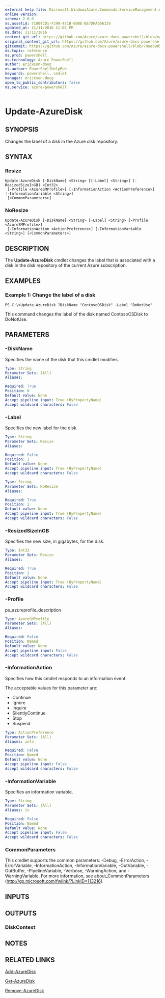 ```yaml
---
external help file: Microsoft.WindowsAzure.Commands.ServiceManagement.dll-Help.xml
online version: 
schema: 2.0.0
ms.assetid: 71004CD1-F290-471B-B08E-BE7DFA656129
updated_at: 11/11/2016 11:03 PM
ms.date: 11/11/2016
content_git_url: https://github.com/Azure/azure-docs-powershell/blob/master/azureps-cmdlets-docs/ServiceManagement/Azure.Service/v1.6.1/Update-AzureDisk.md
original_content_git_url: https://github.com/Azure/azure-docs-powershell/blob/master/azureps-cmdlets-docs/ServiceManagement/Azure.Service/v1.6.1/Update-AzureDisk.md
gitcommit: https://github.com/Azure/azure-docs-powershell/blob/79eeb985ea480979357fb4695832a0c3d29a48bf/azureps-cmdlets-docs/ServiceManagement/Azure.Service/v1.6.1/Update-AzureDisk.md
ms.topic: reference
ms.prod: powershell
ms.technology: Azure PowerShell
author: erickson-doug
ms.author: PowerShellHelpPub
keywords: powershell, cmdlet
manager: erickson-doug
open_to_public_contributors: false
ms.service: azure-powershell
---
```


# Update-AzureDisk

## SYNOPSIS
Changes the label of a disk in the Azure disk repository.

## SYNTAX

### Resize
```
Update-AzureDisk [-DiskName] <String> [[-Label] <String>] [-ResizedSizeInGB] <Int32>
 [-Profile <AzureSMProfile>] [-InformationAction <ActionPreference>] [-InformationVariable <String>]
 [<CommonParameters>]
```

### NoResize
```
Update-AzureDisk [-DiskName] <String> [-Label] <String> [-Profile <AzureSMProfile>]
 [-InformationAction <ActionPreference>] [-InformationVariable <String>] [<CommonParameters>]
```

## DESCRIPTION
The **Update-AzureDisk** cmdlet changes the label that is associated with a disk in the disk repository of the current Azure subscription.

## EXAMPLES

### Example 1: Change the label of a disk
```
PS C:\>Update-AzureDisk ?DiskName "ContosoOSDisk" -Label "DoNotUse"
```

This command changes the label of the disk named ContosoOSDisk to DoNotUse.

## PARAMETERS

### -DiskName
Specifies the name of the disk that this cmdlet modifies.

```yaml
Type: String
Parameter Sets: (All)
Aliases: 

Required: True
Position: 0
Default value: None
Accept pipeline input: True (ByPropertyName)
Accept wildcard characters: False
```

### -Label
Specifies the new label for the disk.

```yaml
Type: String
Parameter Sets: Resize
Aliases: 

Required: False
Position: 1
Default value: None
Accept pipeline input: True (ByPropertyName)
Accept wildcard characters: False
```

```yaml
Type: String
Parameter Sets: NoResize
Aliases: 

Required: True
Position: 1
Default value: None
Accept pipeline input: True (ByPropertyName)
Accept wildcard characters: False
```

### -ResizedSizeInGB
Specifies the new size, in gigabytes, for the disk.

```yaml
Type: Int32
Parameter Sets: Resize
Aliases: 

Required: True
Position: 2
Default value: None
Accept pipeline input: True (ByPropertyName)
Accept wildcard characters: False
```

### -Profile
ps_azureprofile_description

```yaml
Type: AzureSMProfile
Parameter Sets: (All)
Aliases: 

Required: False
Position: Named
Default value: None
Accept pipeline input: False
Accept wildcard characters: False
```

### -InformationAction
Specifies how this cmdlet responds to an information event.

The acceptable values for this parameter are:

- Continue
- Ignore
- Inquire
- SilentlyContinue
- Stop
- Suspend

```yaml
Type: ActionPreference
Parameter Sets: (All)
Aliases: infa

Required: False
Position: Named
Default value: None
Accept pipeline input: False
Accept wildcard characters: False
```

### -InformationVariable
Specifies an information variable.

```yaml
Type: String
Parameter Sets: (All)
Aliases: iv

Required: False
Position: Named
Default value: None
Accept pipeline input: False
Accept wildcard characters: False
```

### CommonParameters
This cmdlet supports the common parameters: -Debug, -ErrorAction, -ErrorVariable, -InformationAction, -InformationVariable, -OutVariable, -OutBuffer, -PipelineVariable, -Verbose, -WarningAction, and -WarningVariable. For more information, see about_CommonParameters (http://go.microsoft.com/fwlink/?LinkID=113216).

## INPUTS

## OUTPUTS

### DiskContext

## NOTES

## RELATED LINKS

[Add-AzureDisk](xref:ServiceManagement/Azure.Service/v1.6.1/Add-AzureDisk.md)

[Get-AzureDisk](xref:ServiceManagement/Azure.Service/v1.6.1/Get-AzureDisk.md)

[Remove-AzureDisk](xref:ServiceManagement/Azure.Service/v1.6.1/Remove-AzureDisk.md)


